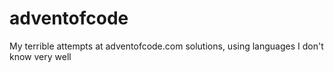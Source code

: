 # adventofcode
My terrible attempts at adventofcode.com solutions, using languages I don't know very well
